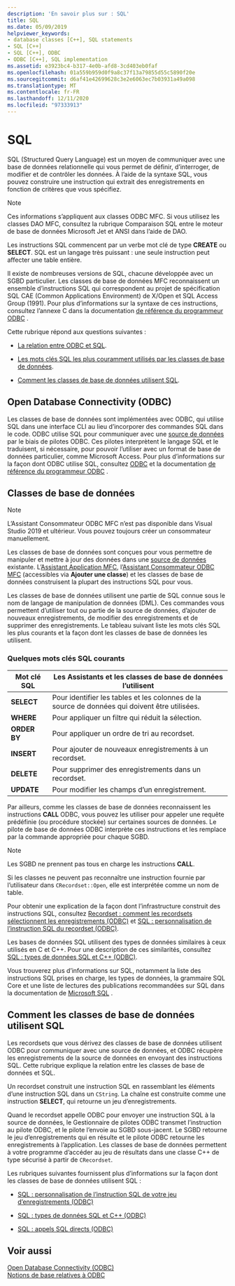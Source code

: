 ```yaml
---
description: 'En savoir plus sur : SQL'
title: SQL
ms.date: 05/09/2019
helpviewer_keywords:
- database classes [C++], SQL statements
- SQL [C++]
- SQL [C++], ODBC
- ODBC [C++], SQL implementation
ms.assetid: e3923bc4-b317-4e0b-afd8-3cd403eb0faf
ms.openlocfilehash: 01a559b959d0f9a8c37f13a79855d55c5890f20e
ms.sourcegitcommit: d6af41e42699628c3e2e6063ec7b03931a49a098
ms.translationtype: MT
ms.contentlocale: fr-FR
ms.lasthandoff: 12/11/2020
ms.locfileid: "97333913"
---
```

# <a name="sql"></a>SQL

SQL (Structured Query Language) est un moyen de communiquer avec une base de données relationnelle qui vous permet de définir, d’interroger, de modifier et de contrôler les données. À l’aide de la syntaxe SQL, vous pouvez construire une instruction qui extrait des enregistrements en fonction de critères que vous spécifiez.

> [!NOTE]
> Ces informations s’appliquent aux classes ODBC MFC. Si vous utilisez les classes DAO MFC, consultez la rubrique Comparaison SQL entre le moteur de base de données Microsoft Jet et ANSI dans l’aide de DAO.

Les instructions SQL commencent par un verbe mot clé de type **CREATE** ou **SELECT**. SQL est un langage très puissant : une seule instruction peut affecter une table entière.

Il existe de nombreuses versions de SQL, chacune développée avec un SGBD particulier. Les classes de base de données MFC reconnaissent un ensemble d’instructions SQL qui correspondent au projet de spécification SQL CAE (Common Applications Environment) de X/Open et SQL Access Group (1991). Pour plus d’informations sur la syntaxe de ces instructions, consultez l’annexe C dans la documentation [de référence du programmeur ODBC](/sql/odbc/reference/odbc-programmer-s-reference) .

Cette rubrique répond aux questions suivantes :

- [La relation entre ODBC et SQL](#_core_open_database_connectivity_.28.odbc.29).

- [Les mots clés SQL les plus couramment utilisés par les classes de base de données](#_core_the_database_classes).

- [Comment les classes de base de données utilisent SQL](#_core_how_the_database_classes_use_sql).

## <a name="open-database-connectivity-odbc"></a><a name="_core_open_database_connectivity_.28.odbc.29"></a> Open Database Connectivity (ODBC)

Les classes de base de données sont implémentées avec ODBC, qui utilise SQL dans une interface CLI au lieu d’incorporer des commandes SQL dans le code. ODBC utilise SQL pour communiquer avec une [source de données](../../data/odbc/data-source-odbc.md) par le biais de pilotes ODBC. Ces pilotes interprètent le langage SQL et le traduisent, si nécessaire, pour pouvoir l’utiliser avec un format de base de données particulier, comme Microsoft Access. Pour plus d’informations sur la façon dont ODBC utilise SQL, consultez [ODBC](../../data/odbc/odbc-basics.md) et la documentation [de référence du programmeur ODBC](/sql/odbc/reference/odbc-programmer-s-reference) .

## <a name="database-classes"></a><a name="_core_the_database_classes"></a> Classes de base de données

> [!NOTE]
> L’Assistant Consommateur ODBC MFC n’est pas disponible dans Visual Studio 2019 et ultérieur. Vous pouvez toujours créer un consommateur manuellement.

Les classes de base de données sont conçues pour vous permettre de manipuler et mettre à jour des données dans une [source de données](../../data/odbc/data-source-odbc.md) existante. L’[Assistant Application MFC](../../mfc/reference/database-support-mfc-application-wizard.md), l’[Assistant Consommateur ODBC MFC](../../mfc/reference/adding-an-mfc-odbc-consumer.md) (accessibles via **Ajouter une classe**) et les classes de base de données construisent la plupart des instructions SQL pour vous.

Les classes de base de données utilisent une partie de SQL connue sous le nom de langage de manipulation de données (DML). Ces commandes vous permettent d’utiliser tout ou partie de la source de données, d’ajouter de nouveaux enregistrements, de modifier des enregistrements et de supprimer des enregistrements. Le tableau suivant liste les mots clés SQL les plus courants et la façon dont les classes de base de données les utilisent.

### <a name="some-common-sql-keywords"></a>Quelques mots clés SQL courants

|Mot clé SQL|Les Assistants et les classes de base de données l’utilisent|
|-----------------|---------------------------------------------|
|**SELECT**|Pour identifier les tables et les colonnes de la source de données qui doivent être utilisées.|
|**WHERE**|Pour appliquer un filtre qui réduit la sélection.|
|**ORDER BY**|Pour appliquer un ordre de tri au recordset.|
|**INSERT**|Pour ajouter de nouveaux enregistrements à un recordset.|
|**DELETE**|Pour supprimer des enregistrements dans un recordset.|
|**UPDATE**|Pour modifier les champs d’un enregistrement.|

Par ailleurs, comme les classes de base de données reconnaissent les instructions **CALL** ODBC, vous pouvez les utiliser pour appeler une requête prédéfinie (ou procédure stockée) sur certaines sources de données. Le pilote de base de données ODBC interprète ces instructions et les remplace par la commande appropriée pour chaque SGBD.

> [!NOTE]
> Les SGBD ne prennent pas tous en charge les instructions **CALL**.

Si les classes ne peuvent pas reconnaître une instruction fournie par l’utilisateur dans `CRecordset::Open`, elle est interprétée comme un nom de table.

Pour obtenir une explication de la façon dont l’infrastructure construit des instructions SQL, consultez [Recordset : comment les recordsets sélectionnent les enregistrements (ODBC)](../../data/odbc/recordset-how-recordsets-select-records-odbc.md) et [SQL : personnalisation de l’instruction SQL du recordset (ODBC)](../../data/odbc/sql-customizing-your-recordsets-sql-statement-odbc.md).

Les bases de données SQL utilisent des types de données similaires à ceux utilisés en C et C++. Pour une description de ces similarités, consultez [SQL : types de données SQL et C++ (ODBC)](../../data/odbc/sql-sql-and-cpp-data-types-odbc.md).

Vous trouverez plus d’informations sur SQL, notamment la liste des instructions SQL prises en charge, les types de données, la grammaire SQL Core et une liste de lectures des publications recommandées sur SQL dans la documentation de [Microsoft SQL](/sql/) .

## <a name="how-the-database-classes-use-sql"></a><a name="_core_how_the_database_classes_use_sql"></a> Comment les classes de base de données utilisent SQL

Les recordsets que vous dérivez des classes de base de données utilisent ODBC pour communiquer avec une source de données, et ODBC récupère les enregistrements de la source de données en envoyant des instructions SQL. Cette rubrique explique la relation entre les classes de base de données et SQL.

Un recordset construit une instruction SQL en rassemblant les éléments d’une instruction SQL dans un `CString`. La chaîne est construite comme une instruction **SELECT**, qui retourne un jeu d’enregistrements.

Quand le recordset appelle ODBC pour envoyer une instruction SQL à la source de données, le Gestionnaire de pilotes ODBC transmet l’instruction au pilote ODBC, et le pilote l’envoie au SGBD sous-jacent. Le SGBD retourne le jeu d’enregistrements qui en résulte et le pilote ODBC retourne les enregistrements à l’application. Les classes de base de données permettent à votre programme d’accéder au jeu de résultats dans une classe C++ de type sécurisé à partir de `CRecordset`.

Les rubriques suivantes fournissent plus d’informations sur la façon dont les classes de base de données utilisent SQL :

- [SQL : personnalisation de l’instruction SQL de votre jeu d’enregistrements (ODBC)](../../data/odbc/sql-customizing-your-recordsets-sql-statement-odbc.md)

- [SQL : types de données SQL et C++ (ODBC)](../../data/odbc/sql-sql-and-cpp-data-types-odbc.md)

- [SQL : appels SQL directs (ODBC)](../../data/odbc/sql-making-direct-sql-calls-odbc.md)

## <a name="see-also"></a>Voir aussi

[Open Database Connectivity (ODBC)](../../data/odbc/open-database-connectivity-odbc.md)<br/>
[Notions de base relatives à ODBC](../../data/odbc/odbc-basics.md)

